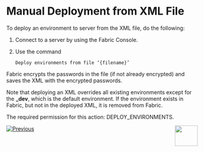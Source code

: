 # Manual Deployment from XML File

To deploy an environment to server from the XML file, do the following:

1. Connect to a server by using the Fabric Console.

2. Use the command

   ~~~
   Deploy environments from file ‘{filename}’
   ~~~

Fabric encrypts the passwords in the file (if not already encrypted) and saves the XML with the encrypted passwords.

Note that deploying an XML overrides all existing environments except for the **_dev**, which is the default environment. If the environment exists in Fabric, but not in the deployed XML, it is removed from Fabric.

The required permission for this action: DEPLOY_ENVIRONMENTS.







[![Previous](/articles/images/Previous.png)](03_deploy_env_from_Fabric_Studio.md)[<img align="right" width="60" height="54" src="/articles/images/Next.png">](05_set_and_set_global.md)








